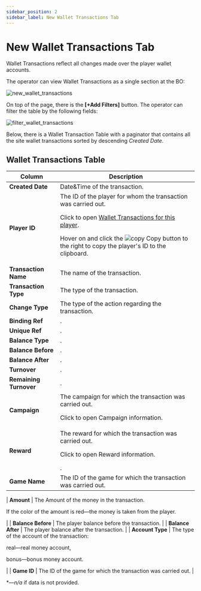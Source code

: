 ```yaml
---
sidebar_position: 2
sidebar_label: New Wallet Transactions Tab
---
```


# New Wallet Transactions Tab

Wallet Transactions reflect all changes made over the player wallet accounts.

The operator can view Wallet Transactions as a single section at the BO:

![new_wallet_transactions](https://i.imgur.com/DRqD3gt.png)

On top of the page, there is the **[+Add Filters]** button.
The operator can filter the table by the following fields:

![filter_wallet_transactions](https://i.imgur.com/7gT2Eqh.png)

Below, there is a Wallet Transaction Table with a paginator that contains all the site wallet transactions sorted by descending *Created Date*.

## Wallet Transactions Table

| Column | Description |
|-|-|
| **Created Date** | Date&Time of the transaction. |
| **Player ID** | The ID of the player for whom the transaction was carried out.<p>Click to open [Wallet Transactions for this player](/docs/players/player-profile/profile-wallet-transactions-tab).</p><p>Hover on and click the ![copy](https://i.imgur.com/pdcUhnE.png) Copy button to the right to copy the player's ID to the clipboard.</p> |
| **Transaction Name** | The name of the transaction. |
| **Transaction Type** | The type of the transaction. |
| **Change Type** | The type of the action regarding the transaction. |
| **Binding Ref** | . |
| **Unique Ref** | . |
| **Balance Type** | . |
| **Balance Before** | . |
| **Balance After** | . |
| **Turnover** | . |
| **Remaining Turnover** | . |
| **Campaign** | The campaign for which the transaction was carried out. <p>Click to open Campaign information. |
| **Reward** | The reward for which the transaction was carried out. <p>Click to open Reward information.</p>. |
| **Game Name** |  The ID of the game for which the transaction was carried out. |

| **Amount** | The Amount of the money in the transaction.<p>If the color of the amount is red&mdash;the money is taken from the player.</p> |
| **Balance Before** | The player balance before the transaction. |
| **Balance After** | The player balance after the transaction. |
| **Account Type** | The type of the account of the transaction:<p>real&mdash;real money account,</p><p>bonus&mdash;bonus money account.</p> |
| **Game ID** | The ID of the game for which the transaction was carried out. |

&ast;&mdash;*n/a* if data is not provided.